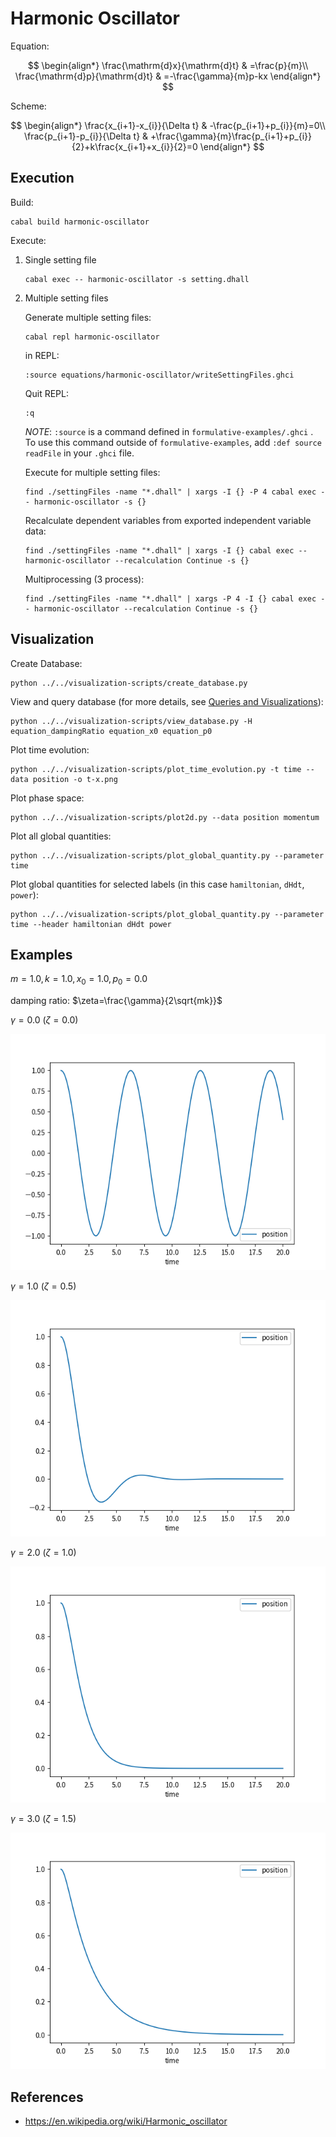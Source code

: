 # Harmonic Oscillator

Equation:

$$
\begin{align*}
\frac{\mathrm{d}x}{\mathrm{d}t} & =\frac{p}{m}\\
\frac{\mathrm{d}p}{\mathrm{d}t} & =-\frac{\gamma}{m}p-kx
\end{align*}
$$

Scheme:

$$
\begin{align*}
\frac{x_{i+1}-x_{i}}{\Delta t} & -\frac{p_{i+1}+p_{i}}{m}=0\\
\frac{p_{i+1}-p_{i}}{\Delta t} & +\frac{\gamma}{m}\frac{p_{i+1}+p_{i}}{2}+k\frac{x_{i+1}+x_{i}}{2}=0
\end{align*}
$$

## Execution

Build:

```
cabal build harmonic-oscillator
```

Execute:

1. Single setting file

   ```
   cabal exec -- harmonic-oscillator -s setting.dhall
   ```

1. Multiple setting files

   Generate multiple setting files:

   ```
   cabal repl harmonic-oscillator
   ```

   in REPL:

   ```
   :source equations/harmonic-oscillator/writeSettingFiles.ghci
   ```

   Quit REPL:

   ```
   :q
   ```

   _NOTE_: `:source` is a command defined in `formulative-examples/.ghci` . To use this command outside of `formulative-examples`, add `:def source readFile` in your `.ghci` file.

   Execute for multiple setting files:

   ```
   find ./settingFiles -name "*.dhall" | xargs -I {} -P 4 cabal exec -- harmonic-oscillator -s {}
   ```

   Recalculate dependent variables from exported independent variable data:

   ```
   find ./settingFiles -name "*.dhall" | xargs -I {} cabal exec -- harmonic-oscillator --recalculation Continue -s {}
   ```

   Multiprocessing (3 process):

   ```
   find ./settingFiles -name "*.dhall" | xargs -P 4 -I {} cabal exec -- harmonic-oscillator --recalculation Continue -s {}
   ```

## Visualization

Create Database:

```
python ../../visualization-scripts/create_database.py
```

View and query database (for more details, see [Queries and Visualizations](../../visualization-scripts/README.md)):

```
python ../../visualization-scripts/view_database.py -H equation_dampingRatio equation_x0 equation_p0
```

Plot time evolution:

```
python ../../visualization-scripts/plot_time_evolution.py -t time --data position -o t-x.png
```

Plot phase space:

```
python ../../visualization-scripts/plot2d.py --data position momentum
```

Plot all global quantities:

```
python ../../visualization-scripts/plot_global_quantity.py --parameter time
```

Plot global quantities for selected labels (in this case `hamiltonian`, `dHdt`, `power`):

```
python ../../visualization-scripts/plot_global_quantity.py --parameter time --header hamiltonian dHdt power
```

## Examples

$m = 1.0, k = 1.0, x_0 = 1.0, p_0 = 0.0$

damping ratio: $\zeta=\frac{\gamma}{2\sqrt{mk}}$

$\gamma = 0.0$ ($\zeta=0.0$)

![](media/t-x_dampingRatio_0.png)

$\gamma = 1.0$ ($\zeta=0.5$)

![](media/t-x_dampingRatio_0.5.png)

$\gamma = 2.0$ ($\zeta=1.0$)

![](media/t-x_dampingRatio_1.png)

$\gamma = 3.0$ ($\zeta=1.5$)

![](media/t-x_dampingRatio_1.5.png)

## References

- https://en.wikipedia.org/wiki/Harmonic_oscillator
